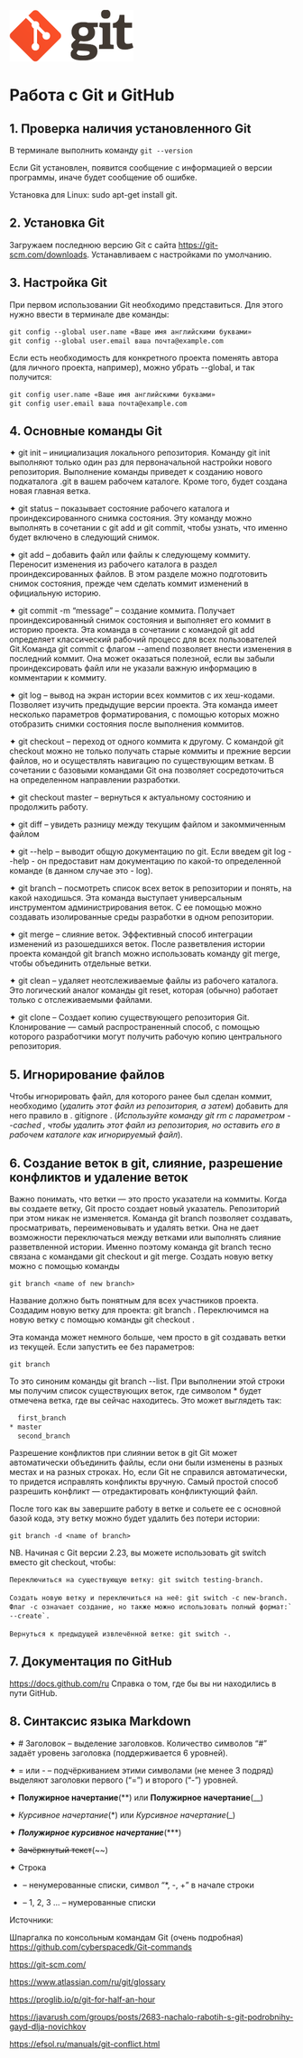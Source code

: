 ![logo](logo@2x.png)

# **Работа с Git и GitHub**

## 1. Проверка наличия установленного Git

В терминале выполнить команду `git --version`

Если Git установлен, появится сообщение с информацией о версии программы, иначе будет сообщение об ошибке.

Установка для Linux: sudo apt-get install git. 

## 2. Установка Git

Загружаем последнюю версию Git с сайта https://git-scm.com/downloads. 
Устанавливаем с настройками по умолчанию.

## 3. Настройка Git

При первом использовании Git необходимо представиться. Для этого нужно ввести в терминале две команды:
```
git config --global user.name «Ваше имя английскими буквами» 
git config --global user.email ваша почта@example.com
```
Если есть необходимость для конкретного проекта поменять автора (для личного проекта, например), можно убрать --global, и так получится:
```
git config user.name «Ваше имя английскими буквами» 
git config user.email ваша почта@example.com
```

## 4. Основные команды Git

✦ git init – инициализация локального репозитория. Команду git init выполняют только один раз для первоначальной настройки нового репозитория. Выполнение команды приведет к созданию нового подкаталога .git в вашем рабочем каталоге. Кроме того, будет создана новая главная ветка.

✦ git status – показывает состояние рабочего каталога и проиндексированного снимка состояния. Эту команду можно выполнять в сочетании с git add и git commit, чтобы узнать, что именно будет включено в следующий снимок.

✦ git add – добавить файл или файлы к следующему коммиту. Переносит изменения из рабочего каталога в раздел проиндексированных файлов. В этом разделе можно подготовить снимок состояния, прежде чем сделать коммит изменений в официальную историю.

✦ git commit -m “message” – создание коммита. Получает проиндексированный снимок состояния и выполняет его коммит в историю проекта. Эта команда в сочетании с командой git add определяет классический рабочий процесс для всех пользователей Git.Команда git commit с флагом --amend позволяет внести изменения в последний коммит. Она может оказаться полезной, если вы забыли проиндексировать файл или не указали важную информацию в комментарии к коммиту.

✦ git log – вывод на экран истории всех коммитов с их хеш-кодами. Позволяет изучить предыдущие версии проекта. Эта команда имеет несколько параметров форматирования, с помощью которых можно отобразить снимки состояния после выполнения коммитов.

✦ git checkout – переход от одного коммита к другому. С командой git checkout можно не только получать старые коммиты и прежние версии файлов, но и осуществлять навигацию по существующим веткам. В сочетании с базовыми командами Git она позволяет сосредоточиться на определенном направлении разработки.

✦ git checkout master – вернуться к актуальному состоянию и продолжить работу.

✦ git diff – увидеть разницу между текущим файлом и закоммиченным файлом

✦ git --help – выводит общую документацию по git. Если введем git log --help - он предоставит нам документацию по какой-то определенной команде (в данном случае это - log).

✦ git branch – посмотреть список всех веток в репозитории и понять, на какой находишься. Эта команда выступает универсальным инструментом администрирования веток. С ее помощью можно создавать изолированные среды разработки в одном репозитории.

✦ git merge – слияние веток. Эффективный способ интеграции изменений из разошедшихся веток. После разветвления истории проекта командой git branch можно использовать команду git merge, чтобы объединить отдельные ветки.

✦ git clean – yдаляет неотслеживаемые файлы из рабочего каталога. Это логический аналог команды git reset, которая (обычно) работает только с отслеживаемыми файлами.

✦ git clone – Создает копию существующего репозитория Git. Клонирование — самый распространенный способ, с помощью которого разработчики могут получить рабочую копию центрального репозитория.

## 5. Игнорирование файлов

Чтобы игнорировать файл, для которого ранее был сделан коммит, необходимо (*удалить этот файл из репозитория, а затем*) добавить для него правило в . gitignore . (*Используйте команду git rm с параметром --cached , чтобы удалить этот файл из репозитория, но оставить его в рабочем каталоге как игнорируемый файл*).

## 6. Создание веток в git, слияние, разрешение конфликтов и удаление веток

Важно понимать, что ветки — это просто указатели на коммиты. Когда вы создаете ветку, Git просто создает новый указатель. Репозиторий при этом никак не изменяется.
Команда git branch позволяет создавать, просматривать, переименовывать и удалять ветки. Она не дает возможности переключаться между ветками или выполнять слияние разветвленной истории. Именно поэтому команда git branch тесно связана с командами git checkout и git merge.
Создать новую ветку можно с помощью команды 
```
git branch <name of new branch>
```
Название должно быть понятным для всех участников проекта. Создадим новую ветку для проекта: git branch <name of new branch>. Переключимся на новую ветку с помощью команды git checkout <name of new branch>.

Эта команда может немного больше, чем просто в git создавать ветки из текущей. Если запустить ее без параметров:
```
git branch
```
То это синоним команды git branch --list.
При выполнении этой строки мы получим список существующих веток, где символом * будет отмечена ветка, где вы сейчас находитесь. Это может выглядеть так:
```
  first_branch
* master
  second_branch
```
Разрешение конфликтов при слиянии веток в git
Git может автоматически объединить файлы, если они были изменены в разных местах и на разных строках. Но, если Git не справился автоматически, то придется исправлять конфликты вручную.
Самый простой способ разрешить конфликт — отредактировать конфликтующий файл. 

После того как вы завершите работу в ветке и сольете ее с основной базой кода, эту ветку можно будет удалить без потери истории:
```
git branch -d <name of branch>
```

NB. Начиная с Git версии 2.23, вы можете использовать git switch вместо git checkout, чтобы:

    Переключиться на существующую ветку: git switch testing-branch.

    Создать новую ветку и переключиться на неё: git switch -c new-branch. Флаг -c означает создание, но также можно использовать полный формат:` --create`.

    Вернуться к предыдущей извлечённой ветке: git switch -.

## 7. Документация по GitHub
https://docs.github.com/ru Справка о том, где бы вы ни находились в пути GitHub.

## 8. Синтаксис языка Markdown

✦ # Заголовок – выделение заголовков. Количество символов “#” задаёт уровень заголовка
(поддерживается 6 уровней).

✦ = или - – подчёркиванием этими символами (не менее 3 подряд) выделяют заголовки
первого (“=”) и второго (“-”) уровней.

✦ **Полужирное начертание**(**) или __Полужирное начертание__(__)

✦ *Курсивное начертание*(*) или _Курсивное начертание_(_)

✦ ***Полужирное курсивное начертание***(***)

✦ ~~Зачёркнутый текст~~(~~)

✦ Строка 

* – ненумерованные списки, символ “*, -, +” в начале строки

* – 1, 2, 3 ... – нумерованные списки

Источники:
  
Шпаргалка по консольным командам Git (очень подробная) https://github.com/cyberspacedk/Git-commands
  
https://git-scm.com/
  
https://www.atlassian.com/ru/git/glossary
  
https://proglib.io/p/git-for-half-an-hour
  
https://javarush.com/groups/posts/2683-nachalo-rabotih-s-git-podrobnihy-gayd-dlja-novichkov
  
https://efsol.ru/manuals/git-conflict.html
